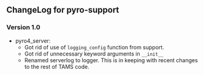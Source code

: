 ## ChangeLog for pyro-support

### Version 1.0

- pyro4_server:
    - Got rid of use of `logging_config` function from support.
    - Got rid of unnecessary keyword arguments in `__init__`
    - Renamed serverlog to logger. This is in keeping with recent changes to the
        rest of TAMS code.
